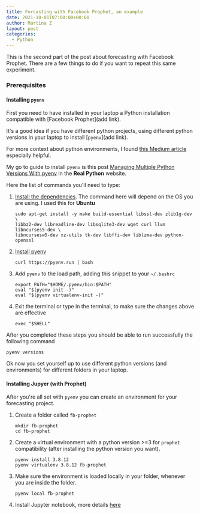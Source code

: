 ```yaml
---
title: Forcasting with Facebook Prophet, an example 
date: 2021-10-01T07:00:00+00:00
author: Martina Z
layout: post
categories:
  - Python
---
```


This is the second part of the post about forecasting with Facebook Prophet. There are a few things to do if you want to repeat this same experiment.

### Prerequisites

#### Installing `pyenv`

First you need to have installed in your laptop a Python installation compatible with [Facebook Prophet](add link).

It's a good idea if you have different python projects, using different python versions in your laptop to install [`pyenv`](add link).

For more context about python environments, I found [this Medium article](https://towardsdatascience.com/python-environment-101-1d68bda3094d) especially helpful. 

My go to guide to install `pyenv` is this post [Managing Multiple Python Versions With pyenv]( https://realpython.com/intro-to-pyenv/?utm_source=pocket_mylist) in the __Real Python__ website.

Here the list of commands you'll need to type:

1. [Install the dependencies](https://realpython.com/intro-to-pyenv/#build-dependencies). The command here will depend on the OS you are using. I used this for **Ubuntu**

    ```
    sudo apt-get install -y make build-essential libssl-dev zlib1g-dev \
    libbz2-dev libreadline-dev libsqlite3-dev wget curl llvm libncurses5-dev \
    libncursesw5-dev xz-utils tk-dev libffi-dev liblzma-dev python-openssl
    ```


2. [Install pyenv](https://realpython.com/intro-to-pyenv/#using-the-pyenv-installer) 

    ```
    curl https://pyenv.run | bash
    ```

3. Add `pyenv` to the load path, adding this snippet to your `~/.bashrc`

    ```
    export PATH="$HOME/.pyenv/bin:$PATH"
    eval "$(pyenv init -)"
    eval "$(pyenv virtualenv-init -)"
    ```

4. Exit the terminal or type in the terminal, to make sure the changes above are effective

    ```
    exec "$SHELL"
    ```

After you completed these steps you should be able to run successfully the following command 
```
pyenv versions
```

Ok now you set yourself up to use different python versions (and environments) for different folders in your laptop.

#### Installing Jupyer (with Prophet)

After you're all set with `pyenv` you can create an environment for your forecasting project.

1. Create a folder called `fb-prophet`

    ```
    mkdir fb-prophet 
    cd fb-prophet
    ```

2. Create a virtual environment with a python version >=3 for `prophet` compatibility (after installing the python version you want).

    ```
    pyenv install 3.8.12
    pyenv virtualenv 3.8.12 fb-prophet

    ```
3. Make sure the environment is loaded locally in your folder, whenever you are inside the folder.

    ```
    pyenv local fb-prophet
    ```

4. Install Jupyter notebook, more details [here]()